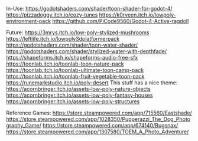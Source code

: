 In-Use:
https://godotshaders.com/shader/toon-shader-for-godot-4/
https://pizzadoggy.itch.io/cozy-tunes
https://k0rveen.itch.io/lowpoly-environment-pack
https://github.com/PiCode9560/Godot-4-Active-ragdoll

Future:
https://3mrys.itch.io/low-poly-stylized-mushrooms
https://leftlife.itch.io/lowpoly3dplatformerpack
https://godotshaders.com/shader/toon-water-shader/
https://godotshaders.com/shader/stylized-water-with-depthfade/
https://shapeforms.itch.io/shapeforms-audio-free-sfx
https://toonlab.itch.io/toonlab-toon-nature-pack
https://toonlab.itch.io/toonlab-ultimate-toon-camp-pack
https://toonlab.itch.io/toonlab-fruit-vegetable-toon-pack
https://runemarkstudio.itch.io/poly-desert
This stuff has a nice theme:
https://acornbringer.itch.io/assets-low-poly-nature-objects
https://acornbringer.itch.io/assets-low-poly-fantasy-houses
https://acornbringer.itch.io/assets-low-poly-structures

Reference Games:
https://store.steampowered.com/app/715560/Eastshade/
https://store.steampowered.com/app/1028350/Pupperazzi_The_Dog_Photography_Game/
https://store.steampowered.com/app/674140/Bugsnax/
https://store.steampowered.com/app/1307580/TOEM_A_Photo_Adventure/
